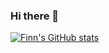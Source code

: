 ### Hi there 👋

[![Finn's GitHub stats](https://github-readme-stats.vercel.app/api?username=bledsoef)](https://github.com/anuraghazra/github-readme-stats)

<!--
**bledsoef/bledsoef** is a ✨ _special_ ✨ repository because its `README.md` (this file) appears on your GitHub profile.

Here are some ideas to get you started:

- 🔭 I’m currently working on ...
- 🌱 I’m currently learning ...
- 👯 I’m looking to collaborate on ...
- 🤔 I’m looking for help with ...
- 💬 Ask me about ...
- 📫 How to reach me: ...
- 😄 Pronouns: ...
- ⚡ Fun fact: ...
-->
